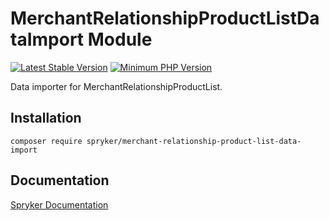 # MerchantRelationshipProductListDataImport Module
[![Latest Stable Version](https://poser.pugx.org/spryker/merchant-relationship-product-list-data-import/v/stable.svg)](https://packagist.org/packages/spryker/merchant-relationship-product-list-data-import)
[![Minimum PHP Version](https://img.shields.io/badge/php-%3E%3D%208.2-8892BF.svg)](https://php.net/)

Data importer for MerchantRelationshipProductList.

## Installation

```
composer require spryker/merchant-relationship-product-list-data-import
```

## Documentation

[Spryker Documentation](https://docs.spryker.com)

